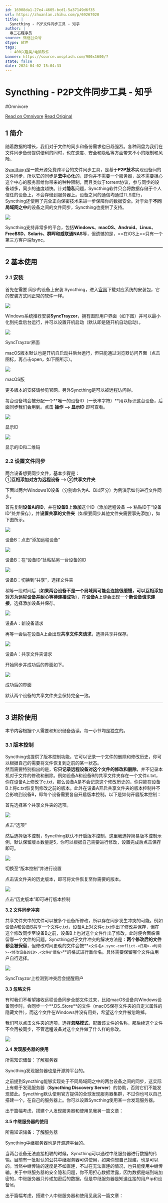 ```yaml
---
id: 16908da1-27e4-4605-bcd1-5a37149d6f35
url: https://zhuanlan.zhihu.com/p/69267020
title: |
  Syncthing - P2P文件同步工具 - 知乎
author: |
  寒三石程序员
source: 微信公众号
dtype: 软件
tags:
  - 400兴趣类/电脑软件
banner: https://source.unsplash.com/900x1600/?
state: false
date: 2024-04-02 15:04:33
---
```



# Syncthing - P2P文件同步工具 - 知乎
#Omnivore

[Read on Omnivore](https://omnivore.app/me/https-zhuanlan-zhihu-com-p-69267020-18e9d9f97f7)
[Read Original](https://zhuanlan.zhihu.com/p/69267020)

## 1 简介

随着数据的增长，我们对于文件的同步和备份需求也日趋强烈。各种网盘为我们在文件同步备份提供便利的同时，也在速度、安全和隐私等方面带来不小的限制和风险。

  
[Syncthing](https://link.zhihu.com/?target=https%3A//syncthing.net/)是一款开源免费跨平台的文件同步工具，是基于**P2P技术**实现设备间的文件同步，所以它的同步是**去中心化**的，即你并不需要一个服务器，故不需要担心这个中心的服务器给你带来的种种限制，而且类似于torrent协议，参与同步的设备越多，同步的速度越快。针对**隐私**问题，Syncthing软件只会将数据存储于个人信任的设备上，不会存储到服务器上。设备之间的通信均通过TLS进行，Syncthing还使用了完全正向保密技术来进一步保障你的数据安全。对于处于**不同局域网之中**的设备之间的文件同步，Syncthing也提供了支持。

![](https://proxy-prod.omnivore-image-cache.app/2808x1606,sh59RbkEQTuo3_nBRA8SpTwLepGvWbtWcmvj6kMG5vMc/https://pic1.zhimg.com/v2-ad318e0a6e66d3e2c631c5be057fa408_b.jpg)

  
Syncthing支持非常多的平台，包括**Windows、macOS、Android、Linux、FreeBSD、Solaris、群晖和威联通NAS**等，但遗憾的是，==在iOS上==只有一个第三方客户端fsync。

---

## 2 基本使用

### 2.1 安装

首先在需要 同步的设备上安装 Syncthing，进入[官网](https://link.zhihu.com/?target=https%3A//syncthing.net/)下载对应系统的安装包，它的安装方式同正常的软件一样。

![](https://proxy-prod.omnivore-image-cache.app/1548x1080,sAZ8TVVebWXePvAR4cR513OP8IxRef4Uc2VPtEjgGk10/https://pic2.zhimg.com/v2-6238951489da44689ea43bd9b5914571_b.jpg)

  
Windows系统推荐安装**SyncTrayzor**，拥有图形用户界面（如下图）并可以最小化到托盘后台运行，并可以设置开机启动（默认即是随开机自动启动）。

![](https://proxy-prod.omnivore-image-cache.app/1045x687,sdk89TZYZU4o35Get-6qO4gepe4GzX9G5FTdNvF7Wr-M/https://pic2.zhimg.com/v2-d4de84f8cea256eef896891f8edc9325_b.jpg)

SyncTrayzor界面

macOS版本默认也是开机自启动并后台运行，但只能通过浏览器访问界面（点击图标，再点击open，如下图所示）。

![](https://proxy-prod.omnivore-image-cache.app/622x520,s-Ru-naRucCP63-FRl8dLcyd8NCfYSWLuHgPRGHcEwXw/https://pic2.zhimg.com/v2-0c4f25c85e16d755afb932e2dcfce971_b.jpg)

macOS版

更多版本的安装请参见官网。另外Syncthing是可以被远程访问得。

每台设备均会被分配一个**唯一的设备ID（一长串字符）**用以标识这台设备，后面同步我们会用到。点击 **操作 --> 显示ID** 即可查看。

![](https://proxy-prod.omnivore-image-cache.app/1042x683,s6-vSORmxNS4qI-hrAZ-rpLpBSnyS6qFwzCxHDHp_bzk/https://pic3.zhimg.com/v2-fe65fa17aa6413d3c692f445494faea2_b.jpg)

显示ID

![](https://proxy-prod.omnivore-image-cache.app/894x578,sZmd0R1ACoSi0I6TjMZGhJ5zwJeQPMfj2AYlVnRB5Aw4/https://pic4.zhimg.com/v2-2261e70bde131f880b787aa6d07ce5cb_b.jpg)

显示的ID和二维码

### 2.2 设置文件同步

两台设备想要同步文件，基本步骤是：  
①**互相添加对方为远程设备 --> ②共享文件夹**

下面以两台Windows10设备（分别命名为A、B以区分）为例演示如何进行文件同步。

  
首先复制**设备A的ID**，并在**设备B**上**添加**这个ID（添加远程设备 --> 粘贴ID于“设备ID”处并保存），并**设置共享的文件夹**（如果要同步其他文件夹需要事先添加），如下图所示。

![](https://proxy-prod.omnivore-image-cache.app/1042x604,siNYeN22OEVjFeOyt8TmkbVJADbnUlebSvrUulYPmCYo/https://pic3.zhimg.com/v2-6682de20b288e5b999c585c1634d78d6_b.jpg)

设备B：点击“添加远程设备”

![](https://proxy-prod.omnivore-image-cache.app/900x515,sYwjnBo_-wlKFCR9sBYdkeWjJxoY0FhkocoyQJB_JS6U/https://pic3.zhimg.com/v2-c415f17b7342e32c6c81fdd96acc0f56_b.jpg)

设备B：在“设备ID”处粘贴另一台设备的ID

![](https://proxy-prod.omnivore-image-cache.app/893x445,sIwyGWM3dahoqMnpGsXGn5sI8SNk6CpbMO1VRIkyPHUo/https://pic3.zhimg.com/v2-6f453fa4379a9b35e0ada077dd759982_b.jpg)

设备B：切换到“共享”，选择文件夹

稍等一段时间后（**如果两台设备不是一个局域网可能会连接很缓慢，可以互相添加对方为远程设备并耐心等待连接成功**），在**设备A**上便会出现一个**新设备请求连接**，选择添加设备并保存。

![](https://proxy-prod.omnivore-image-cache.app/2334x552,soj75QGJejh4ovXS0V4Cme_qdKknWF_VIZ9p0JisJRUk/https://pic4.zhimg.com/v2-f3d2580aecdb9e3858e8de3a78ea6bab_b.jpg)

设备A：新设备请求

再等一会后在设备A上会出现**共享文件夹请求**，选择共享并保存。

![](https://proxy-prod.omnivore-image-cache.app/2334x496,skxzXqspvPuI9NAisNvgWRMwgImYjzrRZ02pT4_xyilQ/https://pic2.zhimg.com/v2-f76a4a06e91057ed569059560c8160a1_b.jpg)

设备A：共享文件夹请求

开始同步并成功后的界面如下。

![](https://proxy-prod.omnivore-image-cache.app/1042x690,sfZ9wuVQis_U8hRt6aKp1pnq9R8HQHodDew7gJao13Fk/https://pic2.zhimg.com/v2-6d88662ff44b828db1c7225c436a8a31_b.jpg)

成功后的界面

默认两个设备的共享文件夹会保持完全一致。

---

## 3 进阶使用

本节内容根据个人需要和知识储备选读，每一小节均是独立的。

### 3.1 版本控制

Syncthing也提供了版本控制功能，它可以记录一个文件的删除和修改历史，你可以根据自己的需要将文件恢复到之前的某一状态。  
然而需要特别指出的是，**它只记录远程设备对这个文件的修改和删除**，并不记录本机对于文件的修改和删除。例如设备A和设备B的共享文件夹存在一个文件c.txt，你在设备A上修改了c.txt，那么设备A是不会记录这个修改历史的，你只能在设备B上将c.txt恢复到修改之前的版本。此外在设备A开启共享文件夹的版本控制并不会影响到设备B，即每个设备需要各自开启版本控制。以下是如何开启版本控制：

  
首先选择某个共享文件夹的选项。

![](https://proxy-prod.omnivore-image-cache.app/1043x688,s6uHa5i6yGolpauIBGoJASqz1d_ZYtzGsPEdSsgxSA_8/https://pic1.zhimg.com/v2-96a533f6cdabee791a380bfdb9a9275c_b.jpg)

点击“选项”

然后选择版本控制，Syncthing默认不开启版本控制，这里我选择简易版本控制示例，默认保留版本数量是5，你可以根据自己需要进行修改，设置完成后点击保存即可。

![](https://proxy-prod.omnivore-image-cache.app/890x432,s4dTi3dGCOI-lVBgctajjKhfs-sGNghBzIFFLN6O9dxs/https://pic4.zhimg.com/v2-993ce61bb6df682c9d3a8c4b2146f37b_b.jpg)

切换至“版本控制”并进行设置

点击该文件夹的历史版本，即可将文件恢复至你需要的版本。

![](https://proxy-prod.omnivore-image-cache.app/1044x691,sKeGv7HHvHIfqep5jt7cirP8xQKmvcxjJHhWfGuQtxSI/https://pic1.zhimg.com/v2-72b6217c451d8ac4307a0f50538fb008_b.jpg)

点击“历史版本”即可进行版本控制

**3.2 文件同步冲突** 

共享文件夹中的文件可以被多个设备所修改，所以存在同步发生冲突的可能。例如设备A和设备B共享一个文件c.txt，设备A上对文件c.txt作出了修改并保存，但在这个修改同步至设备B之前，设备B上也对这个文件作出了修改，此时便会面临保留哪一个文件的问题。Syncthing对于文件冲突的解决方法是：**两个修改后的文件都会被保留**，但修改时间更晚的文件会按**`<文件名>.sync-conflict-<日期>-<时间>-<修改设备的ID>.<文件扩展名>`**的格式进行重命名。具体需要保留哪个文件由用户自行选择。

![](https://proxy-prod.omnivore-image-cache.app/1562x976,sO9lEJXx5KOp5gym4GEotUW9ew6VtipQM9iFV8FoJmzY/https://pic2.zhimg.com/v2-79ec21f6d16c746388edb244f21aac8d_b.jpg)

SyncTrayzor上检测到冲突后会提醒用户

**3.3 忽略文件**

有时我们不希望接收远程设备同步全部文件过来，比如macOS设备向Windows设备同步时，会同步一个**.DS\_Store**的文件（macOS保存文件夹的自定义属性的隐藏文件），而这个文件在Windows并没有用处，希望这个文件被忽略掉。

我们可以点击文件夹的选项，选择**忽略模式**，配置该文件的名称，那后续这个文件不会再被同步，不管远程设备对这个文件做了什么样的修改。

![](https://proxy-prod.omnivore-image-cache.app/1415x1159,sGAZTXGY4kq111bixuiiNmGquQl9kQe79K0HlFbT5TMA/https://pic4.zhimg.com/v2-01e0eacd38023858ae521aa3fe2ce903_b.jpg)

**3.4 发现服务器的使用**

所需知识储备：了解服务器

Syncthing发现服务器也是开源跨平台的。

之前提到Syncthing能够实现处于不同局域网之中的两台设备之间的同步，这实际上有赖于发现服务器（**Syncthing Discovery Server**）的协助，否则它们不能发现彼此。Syncthing默认使用官方提供的全球发现服务器集群，不过你也可以自己搭建一个，在自己的服务器上。你可以设置Syncthing使用某一台发现服务器。

出于篇幅考虑，搭建个人发现服务器和使用见我另一篇文章：

**3.5 中继服务器的使用**

所需知识储备：了解服务器

Syncthing中继服务器也是开源跨平台的。

当两台设备无法直接相联的时候，Syncthing可以通过中继服务器进行数据的传输。目前有一批默认的公共中继服务器可供使用，如果你想自己搭建，也是可以的。当然中继传输的速度是不如直连，不过在无法直连的情况，也只能使用中继传输。关于中继服务器的安全隐私问题，你不用担心数据泄露，因为数据是端到端加密的，中继服务器只传递加密后的数据，但是中继服务器是知道连接的用户ip和设备Id。

出于篇幅考虑，搭建个人中继服务器和使用见我另一篇文章：



